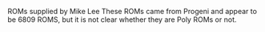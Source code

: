 ROMs supplied by Mike Lee
These ROMs came from Progeni and appear to be 6809 ROMS, but it is not clear whether they are Poly ROMs or not.

